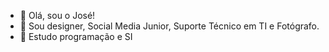 - 👋 Olá, sou o José!
- 👀 Sou designer, Social Media Junior, Suporte Técnico em TI e Fotógrafo.
- 🌱 Estudo programação e SI 

<!---
Yosef-73/Yosef-73 is a ✨ special ✨ repository because its `README.md` (this file) appears on your GitHub profile.
You can click the Preview link to take a look at your changes.
--->
